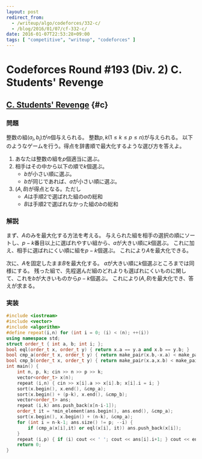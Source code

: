 ```yaml
---
layout: post
redirect_from:
  - /writeup/algo/codeforces/332-c/
  - /blog/2016/01/07/cf-332-c/
date: 2016-01-07T22:53:28+09:00
tags: [ "competitive", "writeup", "codeforces" ]
---
```


# Codeforces Round #193 (Div. 2) C. Students' Revenge

## [C. Students' Revenge](http://codeforces.com/contest/332/problem/C) {#c}

### 問題

整数の組$(a_i, b_i)$が$n$個与えられる。
整数$p,k$($1 \le k \le p \le n)$が与えられる。
以下のようなゲームを行う。得点を辞書順で最大化するような選び方を答えよ。

1.  あなたは整数の組を$p$個適当に選ぶ。
2.  相手はその中から以下の順で$k$個選ぶ。
    -   $b$が小さい順に選ぶ。
    -   $b$が同じであれば、$a$が小さい順に選ぶ。
3.  $(A,B)$が得点となる。ただし
    -   $A$は手順2で選ばれた組の$a$の総和
    -   $B$は手順2で選ばれなかった組の$b$の総和

### 解説

まず、$A$のみを最大化する方法を考える。
与えられた組を相手の選択の順にソートし、$p-k$番目以上に選ばれやすい組から、$a$が大きい順に$k$個選ぶ。
これに加え、相手に選ばれにくい順に組を$p-k$個選ぶ。
これにより$A$を最大化できる。

次に、$A$を固定したまま$B$を最大化する。
$a$が大きい順に$k$個選ぶところまでは同様にする。
残った組で、先程選んだ組のどれよりも選ばれにくいものに関して、これを$b$が大きいものから$p-k$個選ぶ。
これにより$(A,B)$を最大化でき、答えが求まる。


### 実装

``` c++
#include <iostream>
#include <vector>
#include <algorithm>
#define repeat(i,n) for (int i = 0; (i) < (n); ++(i))
using namespace std;
struct order_t { int a, b; int i; };
bool eql(order_t x, order_t y) { return x.a == y.a and x.b == y.b; }
bool cmp_a(order_t x, order_t y) { return make_pair(x.b,-x.a) < make_pair(y.b,-y.a); }
bool cmp_b(order_t x, order_t y) { return make_pair(x.a,x.b) < make_pair(y.a,y.b); }
int main() {
    int n, p, k; cin >> n >> p >> k;
    vector<order_t> x(n);
    repeat (i,n) { cin >> x[i].a >> x[i].b; x[i].i = i; }
    sort(x.begin(), x.end(), &cmp_a);
    sort(x.begin() + (p-k), x.end(), &cmp_b);
    vector<order_t> ans;
    repeat (i,k) ans.push_back(x[n-i-1]);
    order_t it = *min_element(ans.begin(), ans.end(), &cmp_a);
    sort(x.begin(), x.begin() + (n-k), &cmp_a);
    for (int i = n-k-1; ans.size() != p; --i) {
        if (cmp_a(x[i],it) or eql(x[i], it)) ans.push_back(x[i]);
    }
    repeat (i,p) { if (i) cout << ' '; cout << ans[i].i+1; } cout << endl;
    return 0;
}
```
